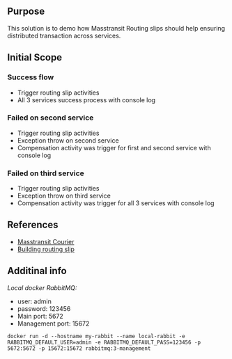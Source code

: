 ## Purpose

This solution is to demo how Masstransit Routing slips should help ensuring distributed transaction across services.

## Initial Scope

### Success flow

- Trigger routing slip activities
- All 3 services success process with console log

### Failed on second service

- Trigger routing slip activities
- Exception throw on second service
- Compensation activity was trigger for first and second service with console log

### Failed on third service

- Trigger routing slip activities
- Exception throw on third service
- Compensation activity was trigger for all 3 services with console log

## References

- [Masstransit Courier](https://masstransit-project.com/advanced/courier/)
- [Building routing slip](https://masstransit-project.com/advanced/courier/builder.html)

## Additinal info

*Local docker RabbitMQ:*
- user: admin
- password: 123456
- Main port: 5672
- Management port: 15672

`docker run -d --hostname my-rabbit --name local-rabbit -e RABBITMQ_DEFAULT_USER=admin -e RABBITMQ_DEFAULT_PASS=123456 -p 5672:5672 -p 15672:15672 rabbitmq:3-management`